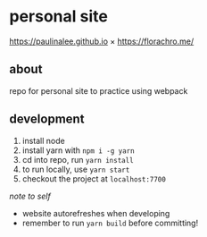 # personal site

https://paulinalee.github.io &times; https://florachro.me/

## about
repo for personal site to practice using webpack

## development
1. install node
2. install yarn with `npm i -g yarn`
3. cd into repo, run `yarn install`
4. to run locally, use `yarn start`
5. checkout the project at `localhost:7700`

*note to self*
* website autorefreshes when developing
* remember to run `yarn build` before committing!